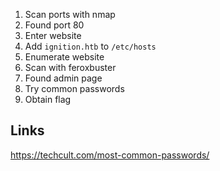 1. Scan ports with nmap
2. Found port 80
3. Enter website
4. Add `ignition.htb` to `/etc/hosts`
5. Enumerate website
6. Scan with feroxbuster
7. Found admin page
8. Try common passwords
9. Obtain flag

## Links

https://techcult.com/most-common-passwords/
